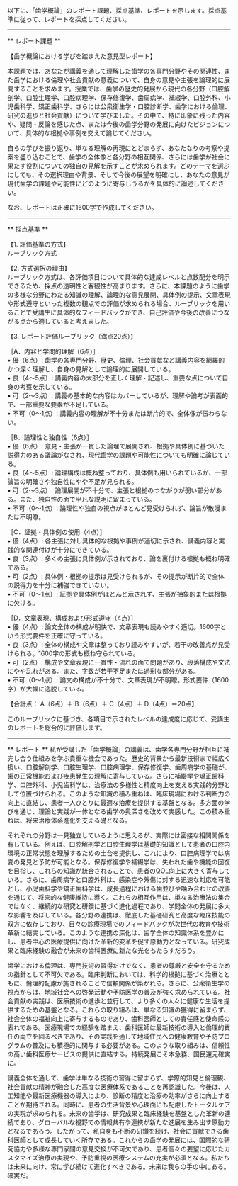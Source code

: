以下に、「歯学概論」のレポート課題、採点基準、レポートを示します。採点基準に従って、レポートを採点してください。

---------------------------------------
** レポート課題 **

【歯学概論における学びを踏まえた意見型レポート】

本課題では、あなたが講義を通して理解した歯学の各専門分野やその関連性、また歯学における倫理や社会貢献の意義について、自身の意見や主張を論理的に展開することを求めます。授業では、歯学の歴史的発展から現代の各分野（口腔解剖学、口腔生理学、口腔病理学、保存修復学、歯周病学、補綴学、口腔外科、小児歯科学、矯正歯科学、さらには公衆衛生学・口腔診断学、歯学における倫理、研究の進歩と社会貢献）について学びました。その中で、特に印象に残った内容や、疑問・反論を感じた点、または今後の歯学分野の発展に向けたビジョンについて、具体的な根拠や事例を交えて論じてください。

自らの学びを振り返り、単なる理解の再現にとどまらず、あなたなりの考察や提案を盛り込むことで、歯学の全体像と各分野の相互関係、さらには歯学が社会に果たす役割についての独自の見解を示すことが求められます。どのテーマを選ぶにしても、その選択理由や背景、そして今後の展望を明確にし、あなたの意見が現代歯学の課題や可能性にどのように寄与しうるかを具体的に論述してください。

なお、レポートは正確に1600字で作成してください。

---------------------------------------
** 採点基準 **

【1. 評価基準の方式】  
ルーブリック方式

【2. 方式選択の理由】  
ルーブリック方式は、各評価項目について具体的な達成レベルと点数配分を明示できるため、採点の透明性と客観性が高まります。さらに、本課題のように歯学の多様な分野にわたる知識の理解、論理的な意見展開、具体例の提示、文章表現や形式遵守といった複数の観点での評価が求められる場合、ルーブリックを用いることで受講生に具体的なフィードバックができ、自己評価や今後の改善につながる点から適していると考えました。

【3. レポート評価ルーブリック（満点20点）】

［A．内容と学問的理解（6点）］  
• 優（6点）: 歯学の各専門分野、歴史、倫理、社会貢献など講義内容を網羅的かつ深く理解し、自身の見解として論理的に展開している。  
• 良（4～5点）: 講義内容の大部分を正しく理解・記述し、重要な点について自身の考察を示している。  
• 可（2～3点）: 講義の基本的な内容はカバーしているが、理解や論考が表面的で、一部重要な要素が不足している。  
• 不可（0～1点）: 講義内容の理解が不十分または断片的で、全体像が伝わらない。

［B．論理性と独自性（6点）］  
• 優（6点）: 意見・主張が一貫した論理で展開され、根拠や具体例に基づいた説得力のある議論がなされ、現代歯学の課題や可能性についても明確に論じている。  
• 良（4～5点）: 論理構成は概ね整っており、具体例も用いられているが、一部論旨の明確さや独自性にやや不足が見られる。  
• 可（2～3点）: 論理展開が不十分で、主張と根拠のつながりが弱い部分がある。また、独自性の面で平凡な説明に留まっている。  
• 不可（0～1点）: 論理性や独自の視点がほとんど見受けられず、論旨が散漫または不明瞭。

［C．証拠・具体例の使用（4点）］  
• 優（4点）: 各主張に対し具体的な根拠や事例が適切に示され、講義内容と実践的な関連付けが十分にできている。  
• 良（3点）: 多くの主張に具体例が示されており、論を裏付ける根拠も概ね明確である。  
• 可（2点）: 具体例・根拠の提示は見受けられるが、その提示が断片的で全体の説得力を十分に補強できていない。  
• 不可（0～1点）: 証拠や具体例がほとんど示されず、主張が抽象的または根拠に欠ける。

［D．文章表現、構成および形式遵守（4点）］  
• 優（4点）: 論文全体の構成が明快で、文章表現も読みやすく適切。1600字という形式要件を正確に守っている。  
• 良（3点）: 全体の構成や文章は整っており読みやすいが、若干の改善点が見受けられる。1600字の形式も概ね守られている。  
• 可（2点）: 構成や文章表現に一貫性・流れの面で問題があり、段落構成や文法にやや乱れがある。また、字数が若干不足または過剰な部分がある。  
• 不可（0～1点）: 論文の構成が不十分で、文章表現が不明瞭。形式要件（1600字）が大幅に逸脱している。

【合計点： A（6点）＋ B（6点）＋ C（4点）＋ D（4点）＝20点】

このルーブリックに基づき、各項目で示されたレベルの達成度に応じて、受講生のレポートを総合的に評価します。

---------------------------------------
** レポート **
私が受講した「歯学概論」の講義は、歯学各専門分野が相互に補完し合う仕組みを学ぶ貴重な機会であった。歴史的背景から最新技術まで幅広く扱い、口腔解剖学、口腔生理学、口腔病理学、保存修復学、歯周病学の基礎が、歯の正常機能および疾患発生の理解に寄与している。さらに補綴学や矯正歯科学、口腔外科、小児歯科学は、治療法の多様性と精度向上を支える実践的分野として位置づけられる。このような知識の積み重ねは、臨床現場における判断力の向上に直結し、患者一人ひとりに最適な治療を提供する基盤となる。多方面の学びを通じ、理論と実践が一体となる歯学の奥深さを改めて実感した。この積み重ねは、将来治療体系進化を支える礎となる。  

それぞれの分野は一見独立しているように思えるが、実際には密接な相関関係を有している。例えば、口腔解剖学と口腔生理学は基礎的知識として患者の口腔内環境の正常状態を理解するための土台を提供し、これにより、口腔病理学では病変の発見と予防が可能となる。保存修復学や補綴学は、失われた歯や機能の回復を目指し、これらの知識が統合されることで、患者のQOL向上に大きく寄与している。さらに、歯周病学と口腔外科は、感染症や外傷に対する迅速な対応を可能とし、小児歯科学や矯正歯科学は、成長過程における歯並びや噛み合わせの改善を通じて、将来的な健康維持に導く。これらの相互作用は、単なる治療法の集合ではなく、継続的な研究と研鑽に基づく進化過程であり、学問全体の発展に多大な影響を及ぼしている。各分野の連携は、徹底した基礎研究と高度な臨床技能の双方に依存しており、日々の診療現場でのフィードバックが次世代の教育や技術革新に結実している。このような連携の深化は、歯学全体の知識体系を豊かにし、患者中心の医療提供に向けた革新的変革を促す原動力となっている。研究成果と臨床経験の融合が未来の歯科医療に新たな光をもたらすだろう。  

歯学における倫理は、専門技術の習得だけでなく、患者の尊厳と安全を守るための指針として不可欠である。臨床判断においては、科学的根拠に基づく治療とともに、倫理的配慮が施されることで信頼関係が築かれる。さらに、公衆衛生学の視点からは、地域社会への啓発活動や予防医学の普及が強く求められている。社会貢献の実践は、医療技術の進歩と並行して、より多くの人々に健康な生活を提供するための基盤となる。これらの取り組みは、単なる知識の獲得に留まらず、社会全体の福祉向上に寄与するものであり、歯科医師としての責任感と使命感の表れである。医療現場での経験を踏まえ、歯科医師は最新技術の導入と倫理的責任の両立を図るべきであり、その実践を通して地域住民への健康教育や予防プログラムの普及にも積極的に関与する必要がある。このような取り組みは、信頼性の高い歯科医療サービスの提供に直結する。持続発展こそ本急務、国民還元確実に。  

講義全体を通して、歯学は単なる技術の習得に留まらず、学際的知見と倫理観、社会貢献の精神が融合した高度な医療体系であることを再認識した。今後は、人工知能や最新医療機器の導入により、診断の精度と治療の効率がさらに向上することが期待される。同時に、患者の生活背景や心理面にも配慮したトータルケアの実現が求められる。未来の歯学は、研究成果と臨床経験を基盤とした革新の連続であり、グローバルな視野での情報共有や連携が新たな進展を生み出す原動力となるであろう。したがって、私自身も不断の研鑽を続け、社会に貢献できる歯科医師として成長していく所存である。これからの歯学の発展には、国際的な研究協力や多様な専門家間の意見交換が不可欠であり、患者個々の要望に応じたカスタマイズ治療の実現や、予防重視の医療システムの充実が必須となる。私たちは未来に向け、常に学び続けて進化すべきである。未来は我らの手の中にある。確実だ。

